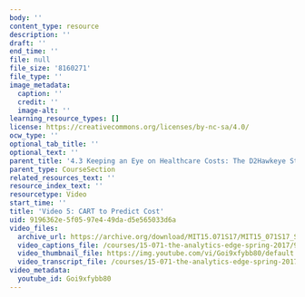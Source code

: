 ```yaml
---
body: ''
content_type: resource
description: ''
draft: ''
end_time: ''
file: null
file_size: '8160271'
file_type: ''
image_metadata:
  caption: ''
  credit: ''
  image-alt: ''
learning_resource_types: []
license: https://creativecommons.org/licenses/by-nc-sa/4.0/
ocw_type: ''
optional_tab_title: ''
optional_text: ''
parent_title: '4.3 Keeping an Eye on Healthcare Costs: The D2Hawkeye Story '
parent_type: CourseSection
related_resources_text: ''
resource_index_text: ''
resourcetype: Video
start_time: ''
title: 'Video 5: CART to Predict Cost'
uid: 9196362e-5f05-97e4-49da-d5e565033d6a
video_files:
  archive_url: https://archive.org/download/MIT15.071S17/MIT15_071S17_Session_4.3.09_300k.mp4
  video_captions_file: /courses/15-071-the-analytics-edge-spring-2017/9470cad43f795911b9f55dc4c000ba3d_Goi9xfybb80.vtt
  video_thumbnail_file: https://img.youtube.com/vi/Goi9xfybb80/default.jpg
  video_transcript_file: /courses/15-071-the-analytics-edge-spring-2017/ba0b929d75537070825a0577f0c677a5_Goi9xfybb80.pdf
video_metadata:
  youtube_id: Goi9xfybb80
---
```

